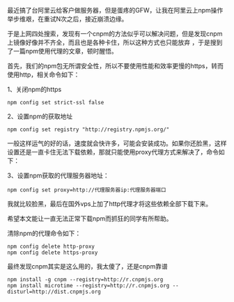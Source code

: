 最近搞了台阿里云给客户做服务器，但是蛋疼的GFW，让我在阿里云上npm操作举步维艰，在重试N次之后，接近崩溃边缘。

于是上网四处搜索，发现有一个cnpm的方法似乎可以解决问题，但是发现cnpm上镜像好像并不齐全，而且也是各种卡住，所以这种方式也只能放弃 ，于是搜到了一篇npm使用代理的文章，顿时醒悟。

首先，我们的npm包无所谓安全性，所以不要使用性能和效率更慢的https，转而使用http，相关命令如下：

1、关闭npm的https

    npm config set strict-ssl false

2、设置npm的获取地址

    npm config set registry "http://registry.npmjs.org/"

一般这样运气的好的话，速度就会快许多，可能会安装成功。如果你还脸黑，这样设置还是一直卡住无法下载依赖，那就只能使用proxy代理方式来解决了，命令如下：

3、设置npm获取的代理服务器地址：

    npm config set proxy=http://代理服务器ip:代理服务器端口


我就比较脸黑，最后在国外vps上加了http代理才将这些依赖全部下载下来。

希望本文能让一直无法正常下载npm而抓狂的同学有所帮助。

清除npm的代理命令如下：

    npm config delete http-proxy
    npm config delete https-proxy

最终发现cnpm其实是这么用的，我太傻了，还是cnpm靠谱

    npm install -g cnpm --registry=http://r.cnpmjs.org
    npm install microtime --registry=http://r.cnpmjs.org --disturl=http://dist.cnpmjs.org

